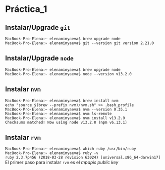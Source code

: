 # Práctica_1 
## Instalar/Upgrade `git`
`MacBook-Pro-Elena:~ elenaminyaeva$ brew upgrade node` <br/>
`MacBook-Pro-Elena:~ elenaminyaeva$ git --version
git version 2.21.0`
## Instalar/Upgrade `node`
`MacBook-Pro-Elena:~ elenaminyaeva$ brew upgrade node` <br/>
`MacBook-Pro-Elena:~ elenaminyaeva$ node --version
v13.2.0`
## Instalar `nvm`
`MacBook-Pro-Elena:~ elenaminyaeva$ brew install nvm` <br/>
`echo "source $(brew --prefix nvm)/nvm.sh" >> .bash_profile` <br/>
`MacBook-Pro-Elena:~ elenaminyaeva$ nvm --version
0.35.1` <br/>
`MacBook-Pro-Elena:~ elenaminyaeva$ nvm ls-remote` <br/>
`MacBook-Pro-Elena:~ elenaminyaeva$ nvm install v13.2.0` <br/>
`Checksums matched! Now using node v13.2.0 (npm v6.13.1)`
## Instalar `rvm`
`MacBook-Pro-Elena:~ elenaminyaeva$ which ruby
/usr/bin/ruby` <br/>
`MacBook-Pro-Elena:~ elenaminyaeva$ ruby -v` <br/>
`ruby 2.3.7p456 (2018-03-28 revision 63024) [universal.x86_64-darwin17]` <br/>
El primer paso para instalar `rvm` es el *mpapis public key* <br/>
